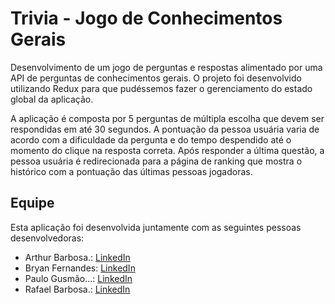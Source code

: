 # Trivia - Jogo de Conhecimentos Gerais

Desenvolvimento de um jogo de perguntas e respostas alimentado por uma API de perguntas de conhecimentos gerais. O projeto foi desenvolvido utilizando Redux para que pudéssemos fazer o gerenciamento do estado global da aplicação.

A aplicação é composta por 5 perguntas de múltipla escolha que devem ser respondidas em até 30 segundos. A pontuação da pessoa usuária varia de acordo com a dificuldade da pergunta e do tempo despendido até o momento do clique na resposta correta. Após responder a última questão, a pessoa usuária é redirecionada para a página de ranking que mostra o histórico com a pontuação das últimas pessoas jogadoras.

## Equipe

Esta aplicação foi desenvolvida juntamente com as seguintes pessoas desenvolvedoras:

* Arthur Barbosa.: [LinkedIn](https://www.linkedin.com/in/arthurbarbosaoliveira/)
* Bryan Fernandes: [LinkedIn](https://www.linkedin.com/in/bryan-edward-fernandes/)
* Paulo Gusmão...: [LinkedIn](https://www.linkedin.com/in/paulo-gusmao/)
* Rafael Barbosa.: [LinkedIn](https://www.linkedin.com/in/rafaeldemourabarbosa/)
